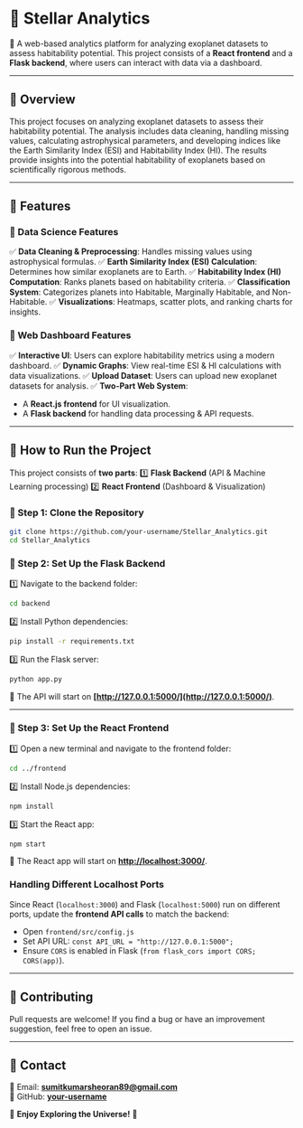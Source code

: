 # 🌌 Stellar Analytics

🚀 A web-based analytics platform for analyzing exoplanet datasets to assess habitability potential. This project consists of a **React frontend** and a **Flask backend**, where users can interact with data via a dashboard.

---

## 📌 Overview

This project focuses on analyzing exoplanet datasets to assess their habitability potential. The analysis includes data cleaning, handling missing values, calculating astrophysical parameters, and developing indices like the Earth Similarity Index (ESI) and Habitability Index (HI). The results provide insights into the potential habitability of exoplanets based on scientifically rigorous methods.

---

## 📌 Features

### **🔹 Data Science Features**

✅ **Data Cleaning & Preprocessing**: Handles missing values using astrophysical formulas.
✅ **Earth Similarity Index (ESI) Calculation**: Determines how similar exoplanets are to Earth.
✅ **Habitability Index (HI) Computation**: Ranks planets based on habitability criteria.
✅ **Classification System**: Categorizes planets into Habitable, Marginally Habitable, and Non-Habitable.
✅ **Visualizations**: Heatmaps, scatter plots, and ranking charts for insights.

### **🔹 Web Dashboard Features**

✅ **Interactive UI**: Users can explore habitability metrics using a modern dashboard.
✅ **Dynamic Graphs**: View real-time ESI & HI calculations with data visualizations.
✅ **Upload Dataset**: Users can upload new exoplanet datasets for analysis.
✅ **Two-Part Web System**:

- A **React.js frontend** for UI visualization.
- A **Flask backend** for handling data processing & API requests.

---

## 🚀 How to Run the Project

This project consists of **two parts**:
1️⃣ **Flask Backend** (API & Machine Learning processing)
2️⃣ **React Frontend** (Dashboard & Visualization)

### **🔹 Step 1: Clone the Repository**

```sh
git clone https://github.com/your-username/Stellar_Analytics.git
cd Stellar_Analytics
```

### **🔹 Step 2: Set Up the Flask Backend**

1️⃣ Navigate to the backend folder:

```sh
cd backend
```

2️⃣ Install Python dependencies:

```sh
pip install -r requirements.txt
```

3️⃣ Run the Flask server:

```sh
python app.py
```

🔹 The API will start on **[http://127.0.0.1:5000/](http://127.0.0.1:5000/)**.

---

### **🔹 Step 3: Set Up the React Frontend**

1️⃣ Open a new terminal and navigate to the frontend folder:

```sh
cd ../frontend
```

2️⃣ Install Node.js dependencies:

```sh
npm install
```

3️⃣ Start the React app:

```sh
npm start
```

🔹 The React app will start on **[http://localhost:3000/](http://localhost:3000/)**.

### **Handling Different Localhost Ports**

Since React (`localhost:3000`) and Flask (`localhost:5000`) run on different ports, update the **frontend API calls** to match the backend:

- Open `frontend/src/config.js`
- Set API URL: `const API_URL = "http://127.0.0.1:5000";`
- Ensure `CORS` is enabled in Flask (`from flask_cors import CORS; CORS(app)`).

---


## 📢 Contributing

Pull requests are welcome! If you find a bug or have an improvement suggestion, feel free to open an issue.

---

## 🔗 Contact

📧 Email: **[sumitkumarsheoran89@gmail.com](mailto\:sumitkumarsheoran89@gmail.com)**\
📌 GitHub: **[your-username](https://github.com/your-username)**

🚀 **Enjoy Exploring the Universe!** 🌠

